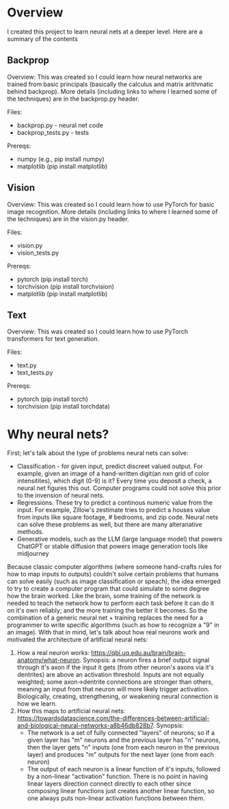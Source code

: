 # Overview
I created this project to learn neural nets at a deeper level. Here are a summary of the contents

## Backprop
Overview: This was created so I could learn how neural networks are trained from basic principals (basically the calculus and matrix arithmatic behind backprop). More details (including links to where I learned some of the techniques) are in the backprop.py header.

Files:
* backprop.py           - neural net code
* backprop_tests.py     - tests

Prereqs:
* numpy (e.g., pip install numpy)
* matplotlib (pip install matplotlib)

## Vision
Overview: This was created so I could learn how to use PyTorch for basic image recognition. More details (including links to where I learned some of the techniques) are in the vision.py header.

Files:
* vision.py
* vision_tests.py

Prereqs:
* pytorch (pip install torch)
* torchvision (pip install torchvision)
* matplotlib (pip install matplotlib)

## Text
Overview: This was created so I could learn how to use PyTorch transformers for text generation.

Files:
* text.py
* text_tests.py

Prereqs:
* pytorch (pip install torch)
* torchvision (pip install torchdata)

# Why neural nets?
First; let's talk about the type of problems neural nets can solve:
* Classification - for given input, predict discreet valued output. For example, given an image of a hand-written digit(an nxn grid of color intensitites), which digit (0-9) is it? Every time you deposit a check, a neural net figures this out. Computer programs could not solve this prior to the invension of neural nets.
* Regressions. These try to predict a continous numeric value from the input. For example, Zillow's zestimate tries to predict a houses value from inputs like square footage, # bedrooms, and zip code. Neural nets can solve these problems as well, but there are many alteranative methods.
* Generative models, such as the LLM (large language model) that powers ChatGPT or stable diffusion that powers image generation tools like midjourney

Because classic computer algorithms (where someone hand-crafts rules for how to map inputs to outputs) couldn't solve certain problems that humans can solve easily (such as image classification or speach), the idea emerged to try to create a computer program that could simulate to some degree how the brain worked. Like the brain, some training of the network is needed to teach the network how to perform each task before it can do it on it's own reliably; and the more training the better it becomes. So the combination of a generic neural net + training replaces the need for a programmer to write specific algorithms (such as how to recognize a "9" in an image). With that in mind, let's talk about how real neurons work and motivated the architecture of artificial neural nets:
1. How a real neuron works: https://qbi.uq.edu.au/brain/brain-anatomy/what-neuron. Synopsis: a neuron fires a brief output signal through it's axon if the input it gets (from other neuron's axons via it's dentrites) are above an activation threshold. Inputs are not equally weighted; some axon->dentrite connections are stronger than others, meaning an input from that neuron will more likely trigger activation. Biologically, creating, strengthening, or weakening neural connection is how we learn.
2. How this maps to artificial neural nets: https://towardsdatascience.com/the-differences-between-artificial-and-biological-neural-networks-a8b46db828b7. Synopsis:
    * The network is a set of fully connected "layers" of neurons; so if a given layer has "m" neurons and the previous layer has "n" neurons, then the layer gets "n" inputs (one from each neuron in the previous layer) and produces "m" outputs for the next layer (one from each neuron)
    * The output of each neuron is a linear function of it's inputs, followed by a non-linear "activation" function. There is no point in having linear layers direction connect directly to each other since composing linear functions just creates another linear function, so one always puts non-linear activation functions between them.
